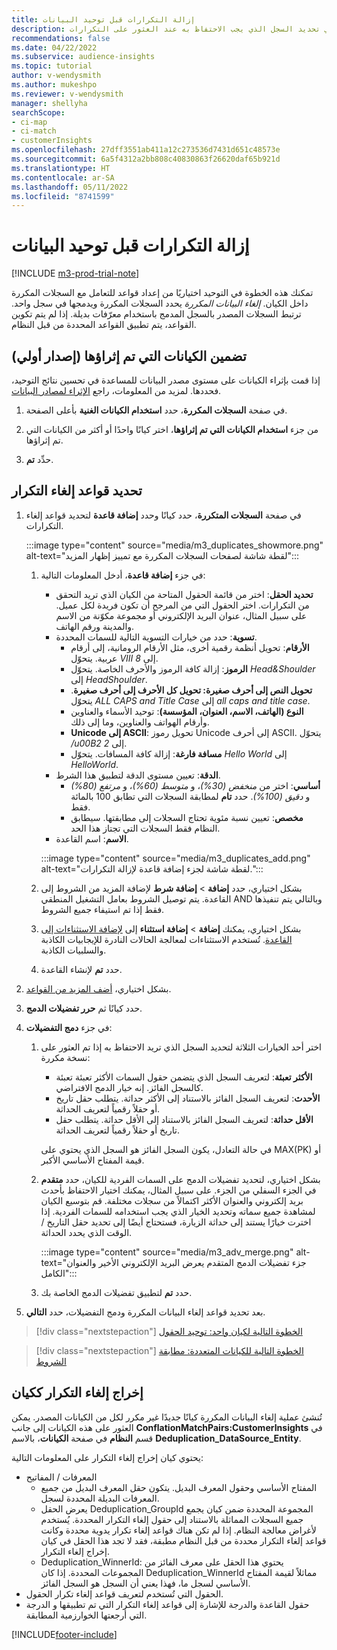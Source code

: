 ```yaml
---
title: إزالة التكرارات قبل توحيد البيانات
description: الخطوة الثانية في عملية التوحيد هي تحديد السجل الذي يجب الاحتفاظ به عند العثور على التكرارات.
recommendations: false
ms.date: 04/22/2022
ms.subservice: audience-insights
ms.topic: tutorial
author: v-wendysmith
ms.author: mukeshpo
ms.reviewer: v-wendysmith
manager: shellyha
searchScope:
- ci-map
- ci-match
- customerInsights
ms.openlocfilehash: 27dff3551ab411a12c273536d7431d651c48573e
ms.sourcegitcommit: 6a5f4312a2bb808c40830863f26620daf65b921d
ms.translationtype: HT
ms.contentlocale: ar-SA
ms.lasthandoff: 05/11/2022
ms.locfileid: "8741599"
---
```

# <a name="remove-duplicates-before-unifying-data"></a>إزالة التكرارات قبل توحيد البيانات

[!INCLUDE [m3-prod-trial-note](includes/m3-prod-trial-note.md)]

تمكنك هذه الخطوة في التوحيد اختياريًا من إعداد قواعد للتعامل مع السجلات المكررة داخل الكيان. *إلغاء البيانات المكررة* يحدد السجلات المكررة ويدمجها في سجل واحد. ترتبط السجلات المصدر بالسجل المدمج باستخدام معرّفات بديلة. إذا لم يتم تكوين القواعد، يتم تطبيق القواعد المحددة من قبل النظام.

## <a name="include-enriched-entities-preview"></a>تضمين الكيانات التي تم إثراؤها (إصدار أولي)

إذا قمت بإثراء الكيانات على مستوى مصدر البيانات للمساعدة في تحسين نتائج التوحيد، فحددها. لمزيد من المعلومات، راجع [الإثراء لمصادر البيانات](data-sources-enrichment.md).

1. في صفحة **السجلات المكررة**، حدد **استخدام الكيانات الغنية** بأعلى الصفحة.

1. من جزء **استخدام الكيانات التي تم إثراؤها**، اختر كيانًا واحدًا أو أكثر من الكيانات التي تم إثراؤها.

1. حدِّد **تم**.

## <a name="define-deduplication-rules"></a>تحديد قواعد إلغاء التكرار

1. في صفحة **السجلات المتكررة**، حدد كيانًا وحدد **إضافة قاعدة** لتحديد قواعد إلغاء التكرارات.

   :::image type="content" source="media/m3_duplicates_showmore.png" alt-text="لقطة شاشة لصفحات السجلات المكررة مع تمييز إظهار المزيد":::

   1. في جزء **إضافة قاعدة**، أدخل المعلومات التالية:
      - **تحديد الحقل**: اختر من قائمة الحقول المتاحة من الكيان الذي تريد التحقق من التكرارات. اختر الحقول التي من المرجح أن تكون فريدة لكل عميل. على سبيل المثال، عنوان البريد الإلكتروني أو مجموعة مكوّنة من الاسم والمدينة ورقم الهاتف.
      - **تسوية**: حدد من خيارات التسوية التالية للسمات المحددة.
        - **الأرقام**: تحويل أنظمة رقمية أخرى، مثل الأرقام الرومانية، إلى أرقام عربية. يتحوّل *VIII* إلى *8*.
        - **الرموز**: إزالة كافة الرموز والأحرف الخاصة. يتحوّل *Head&Shoulder* إلى *HeadShoulder*.
        - **تحويل النص إلى أحرف صغيرة: تحويل كل الأحرف إلى أحرف صغيرة**. يتحوّل *ALL CAPS and Title Case* إلى *all caps and title case*.
        - **النوع (الهاتف، الاسم، العنوان، المؤسسة)**: توحيد الأسماء والعناوين وأرقام الهواتف والعناوين، وما إلى ذلك.
        - **Unicode إلى ASCII**: تحويل رموز Unicode إلى أحرف ASCII. يتحوّل */u00B2* إلى *2*.
        - **مسافة فارغة**: إزالة كافة المسافات. يتحوّل *Hello   World* إلى *HelloWorld*.
      - **الدقة**: تعيين مستوى الدقة لتطبيق هذا الشرط.
        - **أساسي**: اختر من *منخفض (30%)*، و *متوسط (60%)*، و *مرتفع (80%)* و *دقيق (100%)*. حدد **تام** لمطابقة السجلات التي تطابق 100 بالمائة فقط.
        - **مخصص**: تعيين نسبة مئوية تحتاج السجلات إلى مطابقتها. سيطابق النظام فقط السجلات التي تجتاز هذا الحد.
      - **الاسم**: اسم القاعدة.

      :::image type="content" source="media/m3_duplicates_add.png" alt-text="لقطة شاشة لجزء إضافة قاعدة لإزالة التكرارات.":::

   1. بشكل اختياري، حدد **إضافة** > **إضافة شرط** لإضافة المزيد من الشروط إلى القاعدة. يتم توصيل الشروط بعامل التشغيل المنطقي AND وبالتالي يتم تنفيذها فقط إذا تم استيفاء جميع الشروط.

   1. بشكل اختياري، يمكنك **إضافة** > **إضافة استثناء** إلى [لإضافة الاستثناءات إلى القاعدة](match-entities.md#add-exceptions-to-a-rule). تُستخدم الاستثناءات لمعالجة الحالات النادرة للإيجابيات الكاذبة والسلبيات الكاذبة.

   1. حدد **تم** لإنشاء القاعدة.

1. بشكل اختياري، [أضف المزيد من القواعد](#define-deduplication-rules).

1. حدد كيانًا ثم **حرر تفضيلات الدمج**.

1. في جزء **دمج التفضيلات**:
   1. اختر أحد الخيارات الثلاثة لتحديد السجل الذي تريد الاحتفاظ به إذا تم العثور على نسخة مكررة:
      - **الأكثر تعبئة**: لتعريف السجل الذي يتضمن حقول السمات الأكثر تعبئة تعبئة كالسجل الفائز. إنه خيار الدمج الافتراضي.
      - **الأحدث**: لتعريف السجل الفائز بالاستناد إلى الأكثر حداثة. يتطلب حقل تاريخ أو حقلاً رقمياً لتعريف الحداثة.
      - **الأقل حداثة**: لتعريف السجل الفائز بالاستناد إلى الأقل حداثة. يتطلب حقل تاريخ أو حقلاً رقمياً لتعريف الحداثة.
      
      في حالة التعادل، يكون السجل الفائز هو السجل الذي يحتوي على MAX‏(PK) أو قيمة المفتاح الأساسي الأكبر.
      
   1. بشكل اختياري، لتحديد تفضيلات الدمج على السمات الفردية للكيان، حدد **متقدم** في الجزء السفلي من الجزء. على سبيل المثال، يمكنك اختيار الاحتفاظ بأحدث بريد إلكتروني والعنوان الأكثر اكتمالاً من سجلات مختلفة. قم بتوسيع الكيان لمشاهدة جميع سماته وتحديد الخيار الذي يجب استخدامه للسمات الفردية. إذا اخترت خيارًا يستند إلى حداثة الزيارة، فستحتاج أيضًا إلى تحديد حقل التاريخ / الوقت الذي يحدد الحداثة.

      :::image type="content" source="media/m3_adv_merge.png" alt-text="جزء تفضيلات الدمج المتقدم يعرض البريد الإلكتروني الأخير والعنوان الكامل":::

   1. حدد **تم** لتطبيق تفضيلات الدمج الخاصة بك.

1. بعد تحديد قواعد إلغاء البيانات المكررة ودمج التفضيلات، حدد **التالي**.
  
> [!div class="nextstepaction"]
> [الخطوة التالية لكيان واحد: توحيد الحقول](merge-entities.md)

> [!div class="nextstepaction"]
> [الخطوة التالية للكيانات المتعددة: مطابقة الشروط](match-entities.md)

## <a name="deduplication-output-as-an-entity"></a>إخراج إلغاء التكرار ككيان

تُنشئ عملية إلغاء البيانات المكررة كيانًا جديدًا غير مكرر لكل من الكيانات المصدر. يمكن العثور على هذه الكيانات إلى جانب **ConflationMatchPairs:CustomerInsights** في قسم **النظام** في صفحة **الكيانات**، بالاسم **Deduplication_DataSource_Entity**.

يحتوي كيان إخراج إلغاء التكرار على المعلومات التالية:

- المعرفات / المفاتيح
  - المفتاح الأساسي وحقول المعرف البديل. يتكون حقل المعرف البديل من جميع المعرفات البديلة المحددة لسجل.
  - يعرض الحقل Deduplication_GroupId المجموعة المحددة ضمن كيان يجمع جميع السجلات المماثلة بالاستناد إلى حقول إلغاء التكرار المحددة. يُستخدم لأغراض معالجة النظام. إذا لم تكن هناك قواعد إلغاء تكرار يدوية محددة وكانت قواعد إلغاء التكرار محددة من قبل النظام مطبقة، فقد لا تجد هذا الحقل في كيان إخراج إلغاء التكرار.
  - Deduplication_WinnerId: يحتوي هذا الحقل على معرف الفائز من المجموعات المحددة. إذا كان Deduplication_WinnerId مماثلاً لقيمة المفتاح الأساسي لسجل ما، فهذا يعني أن السجل هو السجل الفائز.
- الحقول التي تُستخدم لتعريف قواعد إلغاء تكرار الحقول.
- حقول القاعدة والدرجة للإشارة إلى قواعد إلغاء التكرار التي تم تطبيقها و الدرجة التي أرجعتها الخوارزمية المطابقة.

[!INCLUDE[footer-include](includes/footer-banner.md)]
